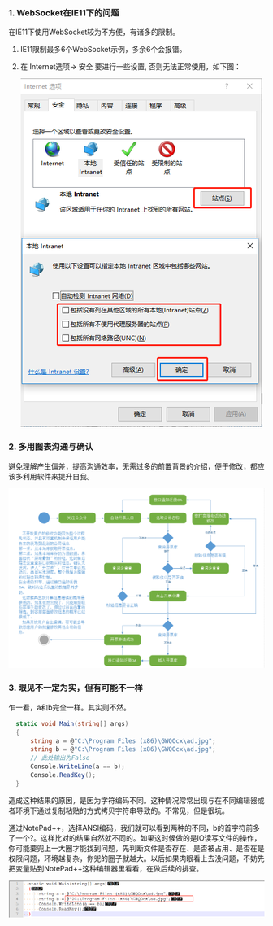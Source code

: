 ### 1. WebSocket在IE11下的问题
在IE11下使用WebSocket较为不方便，有诸多的限制。

1. IE11限制最多6个WebSocket示例，多余6个会报错。
2. 在 Internet选项-> 安全 要进行一些设置, 否则无法正常使用，如下图：
   
   ![setting](ie_setting.png/)

### 2. 多用图表沟通与确认
避免理解产生偏差，提高沟通效率，无需过多的前置背景的介绍，便于修改，都应该多利用软件来提升自我。
   
   ![visio](visio_flow.png/)

### 3. 眼见不一定为实，但有可能不一样
乍一看，a和b完全一样。其实则不然。

```csharp
  static void Main(string[] args)
  {
      string a = @"C:\Program Files (x86)\GWQOcx\ad.jpg";
      string b = @"‪C:\Program Files (x86)\GWQOcx\ad.jpg";
      // 此处输出为False
      Console.WriteLine(a == b);
      Console.ReadKey();
  }
```

造成这种结果的原因，是因为字符编码不同。这种情况常常出现与在不同编辑器或者环境下通过复制粘贴的方式拷贝字符串导致的。不常见，但是很坑。

通过NotePad++，选择ANSI编码，我们就可以看到两种的不同，b的首字符前多了一个?。这样比对的结果自然就不同的。如果这时候做的是IO读写文件的操作，你可能要兜上一大圈才能找到问题，先判断文件是否存在、是否被占用、是否在是权限问题，环境越复杂，你兜的圈子就越大。以后如果肉眼看上去没问题，不妨先把变量贴到NotePad++这种编辑器里看看，在做后续的排查。

   ![encoding](encoding.png)


   
